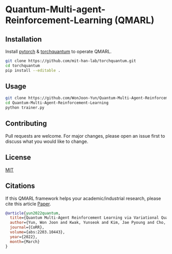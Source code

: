 # Quantum-Multi-agent-Reinforcement-Learning (QMARL)

## Installation

Install [pytorch](https://pytorch.org/) & [torchquantum](https://github.com/mit-han-lab/torchquantum) to operate QMARL.

```bash
git clone https://github.com/mit-han-lab/torchquantum.git
cd torchquantum
pip install --editable .
```

## Usage

```bash
git clone https://github.com/WonJoon-Yun/Quantum-Multi-Agent-Reinforcement-Learning.git
cd Quantum-Multi-Agent-Reinforcement-Learning
python trainer.py
```

## Contributing
Pull requests are welcome. For major changes, please open an issue first to discuss what you would like to change.

## License
[MIT](https://choosealicense.com/licenses/mit/)

## Citations
If this QMARL framework helps your academic/industrial research, 
please cite this article [Paper](https://arxiv.org/abs/2203.10443).

```bibtex
@article{yun2022quantum,
  title={Quantum Multi-Agent Reinforcement Learning via Variational Quantum Circuit Design},
  author={Yun, Won Joon and Kwak, Yunseok and Kim, Jae Pyoung and Cho, Hyunhee and Jung, Soyi and Park, Jihong and Kim, Joongheon},
  journal={CoRR},
  volume={abs:2203.10443},
  year={2022},
  month={March}
}
```
